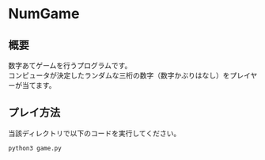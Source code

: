 # NumGame

## 概要
数字あてゲームを行うプログラムです。  
コンピュータが決定したランダムな三桁の数字（数字かぶりはなし）をプレイヤーが当てます。

## プレイ方法
当該ディレクトリで以下のコードを実行してください。

~~~
python3 game.py
~~~
